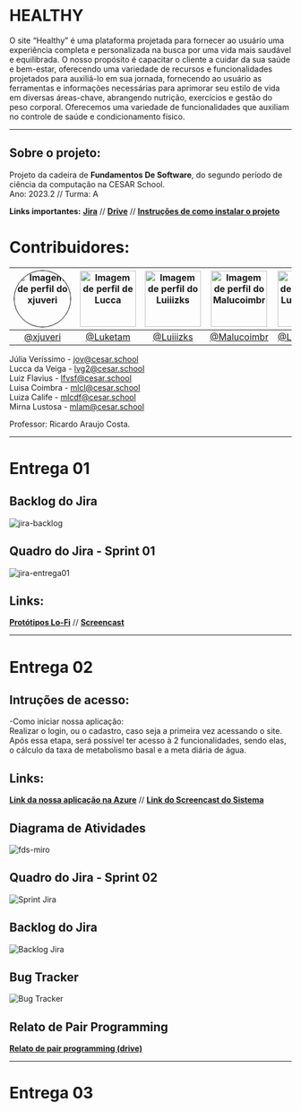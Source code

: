 # HEALTHY

O site “Healthy” é uma plataforma projetada para fornecer ao usuário uma experiência completa e personalizada na busca por uma vida mais saudável e equilibrada. O nosso propósito é capacitar o cliente a cuidar da sua saúde e bem-estar, oferecendo uma variedade de recursos e funcionalidades projetados para auxiliá-lo em sua jornada, fornecendo ao usuário as ferramentas e informações necessárias para aprimorar seu estilo de vida em diversas áreas-chave, abrangendo nutrição, exercícios e gestão do peso corporal. Oferecemos uma variedade de funcionalidades que auxiliam no controle de saúde e condicionamento físico.
<hr>

## Sobre o projeto:
Projeto da cadeira de <b>Fundamentos De Software</b>, do segundo período de ciência da computação na CESAR School. <br/>
Ano: 2023.2 // Turma: A <br/>

**Links importantes:** [**Jira**](https://fds-cesar.atlassian.net/jira/software/projects/HEAL/boards/2) // [**Drive**](https://drive.google.com/drive/folders/1iBCM2QprI1FWM4f6AfQXnx1gVc7KUZbJ) // [**Instruções de como instalar o projeto**](https://docs.google.com/document/d/1n645Or0Qqqr59ghD-Q8HeoAbXYhus1IZCR1GHnHEdew/view)

# Contribuidores:

| <img src="https://github.com/xjuveri.png" alt="Imagem de perfil do xjuveri" style="border-radius: 50%; border: 1px solid #000; width: 100px; height: 100px;"> | <img src="https://github.com/Luketam.png" alt="Imagem de perfil de Lucca" width="100" height="100"> | <img src="https://github.com/Luiiizks.png" alt="Imagem de perfil do Luiiizks" width="100" height="100"> | <img src="https://github.com/Malucoimbr.png" alt="Imagem de perfil do Malucoimbr" width="100" height="100"> | <img src="https://github.com/LuizaCalife.png" alt="Imagem de perfil do LuizaCalife" width="100" height="100"> | <img src="https://github.com/mihlamonteiro.png" alt="Imagem de perfil do mihlamonteiro" width="100" height="100"> |
| :----------------------------------------------------------------------------------------------------: | :----------------------------------------------------------------------------------------------------: | :----------------------------------------------------------------------------------------------------: | :----------------------------------------------------------------------------------------------------: | :----------------------------------------------------------------------------------------------------: | :----------------------------------------------------------------------------------------------------: |
| [@xjuveri](https://github.com/xjuveri)                                                              | [@Luketam](https://github.com/Luketam)                                                              | [@Luiiizks](https://github.com/Luiiizks)                                                              | [@Malucoimbr](https://github.com/Malucoimbr)                                                            | [@LuizaCalife](https://github.com/LuizaCalife)                                                      | [@mihlamonteiro](https://github.com/mihlamonteiro)                                                      |

Júlia Veríssimo - jov@cesar.school <br/>
Lucca da Veiga - lvg2@cesar.school <br/>
Luiz Flavius - lfvsf@cesar.school <br/>
Luisa Coimbra - mlcl@cesar.school <br/>
Luiza Calife - mlcdf@cesar.school <br/>
Mirna Lustosa - mlam@cesar.school <br/>
  
Professor: Ricardo Araujo Costa.
<hr>

# Entrega 01

## Backlog do Jira
![jira-backlog](https://github.com/Luiiizks/Projeto-FDS/assets/98840187/f66b07f9-a9d1-4651-bf0f-ab73c68d3987)

## Quadro do Jira - Sprint 01
![jira-entrega01](https://github.com/Luiiizks/Projeto-FDS/assets/98840187/7d141114-464e-4c22-8c7e-65c709dad1e7)

## Links:
[**Protótipos Lo-Fi**](https://www.figma.com/file/PIuWUbePnvkrIQYNdAbEzt/fds?type=design&node-id=0-1&mode=design&t=abkDhZbpuhEPAxAU-0) //
[**Screencast**](https://drive.google.com/file/d/1jpGMLBfzb3DUeeEWV57G-Mo9xKpQb0GF/view?usp=drive_link) <br/>
<hr>

# Entrega 02

## Intruções de acesso:

-Como iniciar nossa aplicação:<br/>
Realizar o login, ou o cadastro, caso seja a primeira vez acessando o site. Após essa etapa, será possível ter acesso à 2 funcionalidades, sendo elas, o cálculo da taxa de metabolismo basal e a meta diária de água.<br/>
## Links: 
[**Link da nossa aplicação na Azure**](https://web-application-healthy.azurewebsites.net/) // [**Link do Screencast do Sistema**](https://drive.google.com/file/d/1ZtE5ZRuRasHibuyAbftTr0fqpg2i8uBV/view?usp=sharing) <br/>

## Diagrama de Atividades
![fds-miro](https://github.com/Luiiizks/Projeto-Healthy/assets/92593605/75cecd46-4edd-4cd7-ac51-f8bca96aaa79)

## Quadro do Jira - Sprint 02
![Sprint Jira](https://github.com/Luiiizks/Projeto-Healthy/assets/92593605/01b1be9a-55a0-462f-8c66-c846fc7732f2)

## Backlog do Jira
![Backlog Jira](https://github.com/Luiiizks/Projeto-Healthy/assets/92593605/465ee691-a469-43a1-a60e-87a1c6890fde)

## Bug Tracker
![Bug Tracker](https://github.com/Luiiizks/Projeto-Healthy/assets/92593605/6667d21d-0522-4f29-a3ef-726c50a97822)

## Relato de Pair Programming
[**Relato de pair programming (drive)**](https://docs.google.com/document/d/1n645Or0Qqqr59ghD-Q8HeoAbXYhus1IZCR1GHnHEdew/view)
<hr>

# Entrega 03

